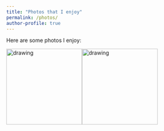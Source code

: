 ```yaml
---
title: "Photos that I enjoy"
permalink: /photos/
author-profile: true
---
```


Here are some photos I enjoy:

<img src="http://mogryzko.github.io/images/DSC_1286.jpg" alt="drawing" width="200"/><img src="http://mogryzko.github.io/images/IMG_20171230_150856229_HDR.jpg" alt="drawing" width="200"/>

      


